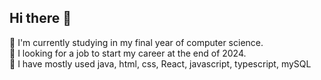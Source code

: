## Hi there 👋

📖 I'm currently studying in my final year of computer science. \
🔭 I looking for a job to start my career at the end of 2024. \
🌱 I have mostly used java, html, css, React, javascript, typescript, mySQL



<!--
**Joshua19Kim/Joshua19Kim** is a ✨ _special_ ✨ repository because its `README.md` (this file) appears on your GitHub profile.

Here are some ideas to get you started:

- 🔭 I’m currently working on ...
- 🌱 I’m currently learning ...
- 👯 I’m looking to collaborate on ...
- 🤔 I’m looking for help with ...
- 💬 Ask me about ...
- 📫 How to reach me: ...
- 😄 Pronouns: ...
- ⚡ Fun fact: ...
-->
